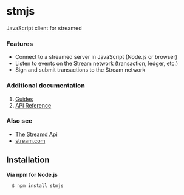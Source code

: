 # stmjs

JavaScript client for streamed

### Features

+ Connect to a streamed server in JavaScript (Node.js or browser)
+ Listen to events on the Stream network (transaction, ledger, etc.)
+ Sign and submit transactions to the Stream network

### Additional documentation

1. [Guides](docs/GUIDES.md)
2. [API Reference](docs/REFERENCE.md)

### Also see

+ [The Streamd Api](https://labs.stream/cn/streamd-apis/)
+ [stream.com](https://labs.stream)

## Installation

**Via npm for Node.js**

```
  $ npm install stmjs
```
